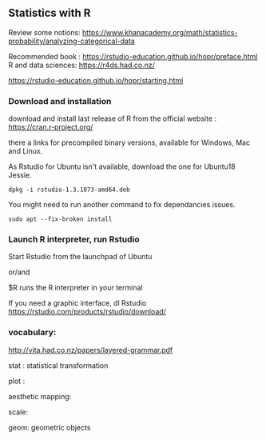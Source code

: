 ## Statistics with R

Review some notions: https://www.khanacademy.org/math/statistics-probability/analyzing-categorical-data 

Recommended book : https://rstudio-education.github.io/hopr/preface.html
R and data sciences: https://r4ds.had.co.nz/

https://rstudio-education.github.io/hopr/starting.html

### Download and installation 

download and install last release  of R from the official website :  https://cran.r-project.org/

there a links for precompiled binary versions, available for Windows, Mac and Linux.

As Rstudio for Ubuntu isn't available, download the one for Ubuntu18 Jessie. 

    dpkg -i rstudio-1.3.1073-amd64.deb

You might need to run another command to fix dependancies issues.

    sudo apt --fix-broken install
    
### Launch R interpreter, run Rstudio

Start Rstudio from the launchpad of Ubuntu

or/and

$R
runs the R interpreter in your terminal 

If you need a graphic interface, dl Rstudio https://rstudio.com/products/rstudio/download/

### vocabulary:
http://vita.had.co.nz/papers/layered-grammar.pdf

stat : statistical transformation

plot : 

aesthetic mapping: 

scale:  

geom:  geometric objects 
